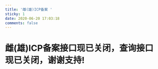 ```yaml
---
title: '雌(雄)ICP备案 '
sticky: 1
date: 2020-06-20 17:03:18
comments: false
---
```


# 雌(雄)ICP备案接口现已关闭，查询接口现已关闭，谢谢支持!